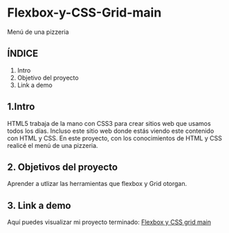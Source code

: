 # Flexbox-y-CSS-Grid-main
Menú de una pizzeria

## ÍNDICE

1. Intro
2. Objetivo del proyecto
3. Link a demo

## 1.Intro
HTML5 trabaja de la mano con CSS3 para crear sitios web que usamos todos los días. Incluso este sitio web donde estás viendo este contenido con HTML y CSS. 
En este proyecto, con los conocimientos de HTML y CSS realicé el menú de una pizzeria.

## 2. Objetivos del proyecto 
Aprender a utlizar las herramientas que flexbox y Grid otorgan.

## 3. Link a demo
Aquí puedes visualizar mi proyecto terminado: [ Flexbox y CSS grid main ](https://lambent-baklava-32ebc1.netlify.app/)
